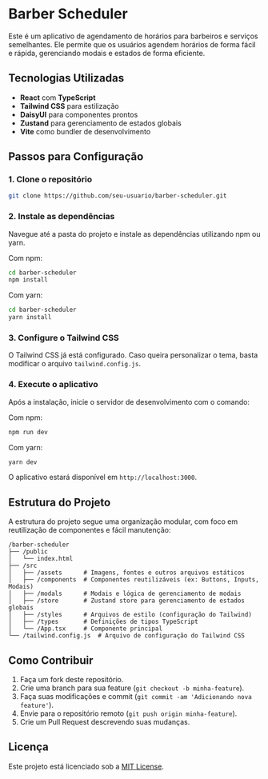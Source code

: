 
# Barber Scheduler

Este é um aplicativo de agendamento de horários para barbeiros e serviços semelhantes. Ele permite que os usuários agendem horários de forma fácil e rápida, gerenciando modais e estados de forma eficiente.

## Tecnologias Utilizadas

- **React** com **TypeScript**
- **Tailwind CSS** para estilização
- **DaisyUI** para componentes prontos
- **Zustand** para gerenciamento de estados globais
- **Vite** como bundler de desenvolvimento

## Passos para Configuração

### 1. Clone o repositório

```bash
git clone https://github.com/seu-usuario/barber-scheduler.git
```

### 2. Instale as dependências

Navegue até a pasta do projeto e instale as dependências utilizando npm ou yarn.

Com npm:

```bash
cd barber-scheduler
npm install
```

Com yarn:

```bash
cd barber-scheduler
yarn install
```

### 3. Configure o Tailwind CSS

O Tailwind CSS já está configurado. Caso queira personalizar o tema, basta modificar o arquivo `tailwind.config.js`.

### 4. Execute o aplicativo

Após a instalação, inicie o servidor de desenvolvimento com o comando:

Com npm:

```bash
npm run dev
```

Com yarn:

```bash
yarn dev
```

O aplicativo estará disponível em `http://localhost:3000`.

## Estrutura do Projeto

A estrutura do projeto segue uma organização modular, com foco em reutilização de componentes e fácil manutenção:

```
/barber-scheduler
├── /public
│   └── index.html
├── /src
│   ├── /assets      # Imagens, fontes e outros arquivos estáticos
│   ├── /components  # Componentes reutilizáveis (ex: Buttons, Inputs, Modais)
│   ├── /modals      # Modais e lógica de gerenciamento de modais
│   ├── /store       # Zustand store para gerenciamento de estados globais
│   ├── /styles      # Arquivos de estilo (configuração do Tailwind)
│   ├── /types       # Definições de tipos TypeScript
│   └── /App.tsx     # Componente principal
└── /tailwind.config.js  # Arquivo de configuração do Tailwind CSS
```

## Como Contribuir

1. Faça um fork deste repositório.
2. Crie uma branch para sua feature (`git checkout -b minha-feature`).
3. Faça suas modificações e commit (`git commit -am 'Adicionando nova feature'`).
4. Envie para o repositório remoto (`git push origin minha-feature`).
5. Crie um Pull Request descrevendo suas mudanças.

## Licença

Este projeto está licenciado sob a [MIT License](LICENSE).

